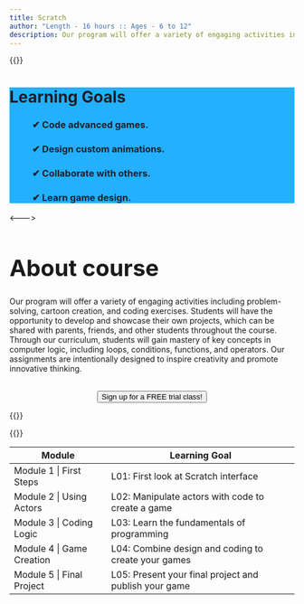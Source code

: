 ```yaml
---
title: Scratch
author: "Length - 16 hours :: Ages - 6 to 12"
description: Our program will offer a variety of engaging activities including problem-solving, cartoon creation, and coding exercises.
---
```


{{<columns widths="50%" align="center">}}

<div style="background-color: #23B0FF; height: auto; word-wrap: break-word">
    <h1 style="color: #1D1E28; margin-bottom: 20px">Learning Goals</h1>
    <h3 style="margin-left: 40px; color: #1D1E28;">✔ Code advanced games.</h3>
    <h3 style="margin-left: 40px; color: #1D1E28;">✔ Design custom animations.</h3>
    <h3 style="margin-left: 40px; color: #1D1E28;">✔ Collaborate with others.</h3>
    <h3 style="margin-left: 40px; color: #1D1E28;">✔ Learn game design.</h3>
</div>

<--->

<h1 style="font-size:2.5rem">About course</h1>
<p>Our program will offer a variety of engaging activities including problem-solving, cartoon creation, and coding exercises. Students will have the opportunity to develop and showcase their own projects, which can be shared with parents, friends, and other students throughout the course. Through our curriculum, students will gain mastery of key concepts in computer logic, including loops, conditions, functions, and operators. Our assignments are intentionally designed to inspire creativity and promote innovative thinking.<br><br>
<center><button type="button" onclick="window.location.href='/contact#trial';">Sign up for a FREE trial class!</button></center></p>
{{</columns>}}

{{<swiper-projects-scratch>}}

| Module                    | Learning Goal                                         |
|---------------------------|-------------------------------------------------------|
| Module 1 \| First Steps   | L01: First look at Scratch interface                  |
| Module 2 \| Using Actors  | L02: Manipulate actors with code to create a game     |
| Module 3 \| Coding Logic  | L03: Learn the fundamentals of programming            |
| Module 4 \| Game Creation | L04: Combine design and coding to create your games   |
| Module 5 \| Final Project | L05: Present your final project and publish your game |

